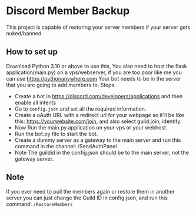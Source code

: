 # Discord Member Backup
This project is capable of restoring your server members if your server gets nuked/banned.

## How to set up
Download Python 3.10 or above to use this, You also need to host the flask application(main.py) on a vps/webserver, if you are too poor like me you can use https://pythonanywhere.com
Your bot needs to be in the server that you are going to add members to.
Steps:

- Create a bot in https://discord.com/developers/applications and then enable all intents
- Go to `config.json` and set all the required information.
- Create a oAuth URL with a redirect url for your webpage so it'll be like this: https://yourwebsite.com/join, and also select guild.join, identify.
- Now Run the main.py application on your vps or your webhost.
- Run the bot.py file to start the bot.
- Create a dummy server as a gateway to the main server and run this command in the channel: /SendAuthPanel
- Note The guildid in the config.json should be to the main server, not the gateway server.

## Note
If you ever need to pull the members again or restore them in another server you can just change the Guild ID in config.json, and run this command: `/RestoreMembers`

